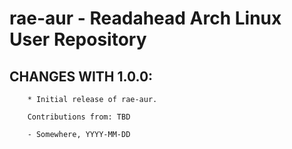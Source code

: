 # rae-aur - Readahead Arch Linux User Repository

## CHANGES WITH 1.0.0:

        * Initial release of rae-aur.

        Contributions from: TBD

        - Somewhere, YYYY-MM-DD
